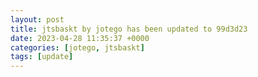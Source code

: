 ```yaml
---
layout: post
title: jtsbaskt by jotego has been updated to 99d3d23
date: 2023-04-28 11:35:37 +0000
categories: [jotego, jtsbaskt]
tags: [update]
---
```


